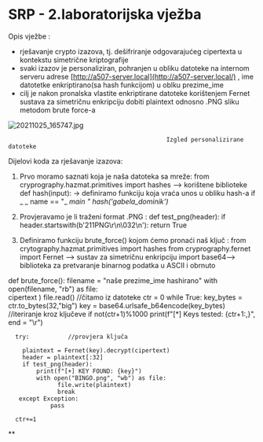 # SRP - 2.laboratorijska vježba

Opis vježbe : 

- rješavanje crypto izazova, tj. dešifriranje odgovarajućeg cipertexta u kontekstu
simetrične kriptografije
- svaki izazov je personaliziran, pohranjen u obliku datoteke na internom serveru adrese [http://a507-server.local](http://a507-server.local/) , ime datotetke enkriptirano(sa hash funkcijom) u oblku prezime_ime
- cilj je nakon pronalska vlastite enkriptirane datoteke korištenjem Fernet sustava za simetričnu
enkripciju dobiti plaintext odnosno .PNG sliku metodom brute force-a

![20211025_165747.jpg](SRP%20-%202%20laboratorijska%20vjez%CC%8Cba%206c31d23a6c4a44c1bf9650588ecbd597/20211025_165747.jpg)

                                                 Izgled personalizirane datoteke
   

Dijelovi koda za rješavanje izazova:

1. Prvo moramo saznati koja je naša datoteka sa mreže:
from cryprography.hazmat.primitives import hashes —> korištene biblioteke
def hash(input): → definiramo funkciju koja vraća unos u obliku hash-a
if _ _ name == "_ _main_ *"
     hash('gabela_dominik')*

2. Provjeravamo je li traženi format .PNG :
def test_png(header):
    if header.startswith(b'211PNG\r\n\032\n'):
          return True

3. Definiramo funkciju brute_force() kojom ćemo pronaći naš ključ :
from crytography.hazmat.primitives import hashes
from cryprography.fernet import Fernet —> sustav za simetričnu enkripciju
import base64—> biblioteka za pretvaranje binarnog podatka u ASCII i obrnuto

def brute_force():
   filename = "naše prezime_ime hashirano"
   with open(filename, "rb") as file:             
         cipertext ) file.read()                         //čitamo iz datoteke
   ctr = 0
   while True:
       key_bytes = ctr.to_bytes(32,"big")
       key = base64.urlsafe_b64encode(key_bytes)        //iteriranje kroz ključeve
       if not(ctr+1)%1000
          print(f"[*] Keys tested: {ctr+1:,}", end = "\r")

      try:           //provjera ključa

        plaintext = Fernet(key).decrypt(cipertext)
        header = plaintext[:32]
        if test_png(header):
            print(f"[+] KEY FOUND: {key}")
            with open("BINGO.png", "wb") as file:  
                  file.write(plaintext)
                  break
       except Exception:
                pass

      ctr+=1
        

**